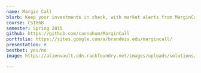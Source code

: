 ```yaml
---
name: Margin Call
blurb: Keep your investments in check, with market alerts from MarginCall
course: CS166B
semester: Spring 2015
github: https://github.com/cannahum/MarginCall
portfolio: https://sites.google.com/a/brandeis.edu/margincall/
presentation: #
bestbet: yes/no
image: https://alienvault.cdn.rackfoundry.net/images/uploads/solutions/mssp/mssp-managed-services-icon.png

---
```

